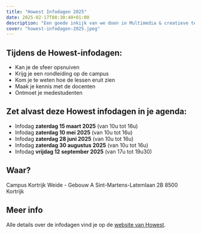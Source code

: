 ```yaml
---
title: "Howest Infodagen 2025"
date: 2025-02-17T08:30:40+01:00
description: "Een goede inkijk van we doen in Multimedia & creatieve technologie krijg je tijdens één van onze infodagen. Ontdek via docenten en studenten wat je mag verwachten van onze opleiding en of dit iets voor jou is."
cover: "howest-infodagen-2025.jpeg"
---
```


## Tijdens de Howest-infodagen:

- Kan je de sfeer opsnuiven
- Krijg je een rondleiding op de campus
- Kom je te weten hoe de lessen eruit zien
- Maak je kennis met de docenten
- Ontmoet je medestudenten

## Zet alvast deze Howest infodagen in je agenda:

- Infodag **zaterdag 15 maart 2025** (van 10u tot 16u)
- Infodag **zaterdag 10 mei 2025** (van 10u tot 16u)
- Infodag **zaterdag 28 juni 2025** (van 10u tot 16u)
- Infodag **zaterdag 30 augustus 2025** (van 10u tot 16u)
- Infodag **vrijdag 12 september 2025** (van 17u tot 19u30)

## Waar?

Campus Kortrijk Weide - Gebouw A
Sint-Martens-Latemlaan 2B
8500 Kortrijk

## Meer info

Alle details over de infodagen vind je op de [website van Howest](https://www.howest.be/nl/infodagen).
